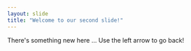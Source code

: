 ```yaml
---
layout: slide
title: "Welcome to our second slide!"
---
```

There's something new here ...
Use the left arrow to go back!
